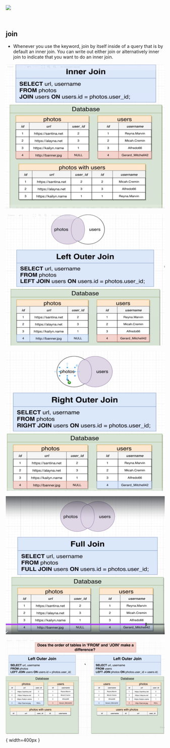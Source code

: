 <!-- ![create_table_query_analyzer.png](./pictures/create_table_query_analyzer.png){ width=400px } -->

[<img src="image.png" width="250"/>](./pictures/create_table_query_analyzer.png)
<div style="width:50%"><img scr='./pictures/create_table_query_analyzer.png' width='50%' /></div>


## join

- Whenever you use the keyword, join by itself inside of a query that is by default an inner join. You can write out either join or alternatively inner join to indicate that you want to do an inner join.

![inner_join](./pictures/inner_join.png)

![outer join](./pictures/left_outer_join.png)

![Right outer join](./pictures/right_outer_join.png)

![Full join](./pictures/full_join.png)

![pictures/order_tables_in_from_and_join](./pictures/order_tables_in_from_and_join.png){ width=400px }